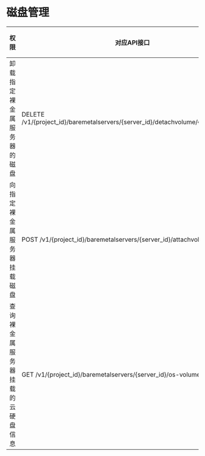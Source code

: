 # 磁盘管理<a name="bms_api_0907"></a>

|权限|对应API接口|授权项（Action）|依赖的授权项（Action）|IAM项目（Project）|企业项目（Enterprise Project）|
|--|--|--|--|--|--|
|卸载指定裸金属服务器的磁盘|DELETE /v1/{project_id}/baremetalservers/{server_id}/detachvolume/{attachment_id}|bms:servers:detachVolume|-|√|√|
|向指定裸金属服务器挂载磁盘|POST /v1/{project_id}/baremetalservers/{server_id}/attachvolume|bms:servers:attachVolume|evs:volumes:use|√|√|
|查询裸金属服务器挂载的云硬盘信息|GET /v1/{project_id}/baremetalservers/{server_id}/os-volume_attachments|bms:servers:get|-|√|√|


